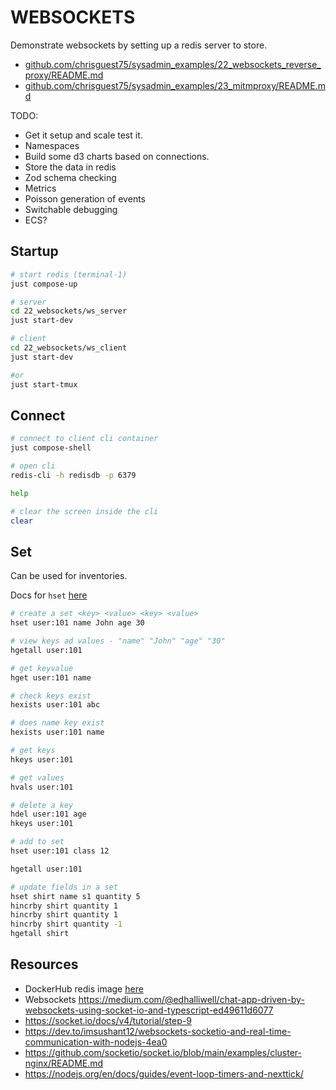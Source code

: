 # WEBSOCKETS

Demonstrate websockets by setting up a redis server to store.

* [github.com/chrisguest75/sysadmin_examples/22_websockets_reverse_proxy/README.md](https://github.com/chrisguest75/sysadmin_examples/blob/master/22_websockets_reverse_proxy/README.md)
* [github.com/chrisguest75/sysadmin_examples/23_mitmproxy/README.md](https://github.com/chrisguest75/sysadmin_examples/blob/master/23_mitmproxy/README.md)

TODO:

* Get it setup and scale test it.
* Namespaces
* Build some d3 charts based on connections.
* Store the data in redis
* Zod schema checking
* Metrics
* Poisson generation of events
* Switchable debugging
* ECS?

## Startup

```sh
# start redis (terminal-1)
just compose-up

# server
cd 22_websockets/ws_server  
just start-dev

# client
cd 22_websockets/ws_client
just start-dev

#or
just start-tmux 
```

## Connect

```sh
# connect to client cli container
just compose-shell

# open cli
redis-cli -h redisdb -p 6379

help

# clear the screen inside the cli
clear
```

## Set

Can be used for inventories.  

Docs for `hset` [here](https://redis.io/commands/hset)  

```sh
# create a set <key> <value> <key> <value>
hset user:101 name John age 30

# view keys ad values - "name" "John" "age" "30"
hgetall user:101

# get keyvalue 
hget user:101 name

# check keys exist
hexists user:101 abc

# does name key exist
hexists user:101 name

# get keys
hkeys user:101

# get values
hvals user:101

# delete a key
hdel user:101 age
hkeys user:101

# add to set
hset user:101 class 12

hgetall user:101
```

```sh
# update fields in a set
hset shirt name s1 quantity 5
hincrby shirt quantity 1
hincrby shirt quantity 1
hincrby shirt quantity -1
hgetall shirt
```

## Resources

* DockerHub redis image [here](https://hub.docker.com/_/redis?tab=description)
* Websockets https://medium.com/@edhalliwell/chat-app-driven-by-websockets-using-socket-io-and-typescript-ed49611d6077
* https://socket.io/docs/v4/tutorial/step-9
* https://dev.to/imsushant12/websockets-socketio-and-real-time-communication-with-nodejs-4ea0
* https://github.com/socketio/socket.io/blob/main/examples/cluster-nginx/README.md
* https://nodejs.org/en/docs/guides/event-loop-timers-and-nexttick/